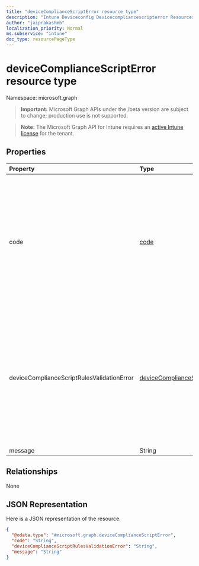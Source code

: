```yaml
---
title: "deviceComplianceScriptError resource type"
description: "Intune Deviceconfig Devicecompliancescripterror Resources ."
author: "jaiprakashmb"
localization_priority: Normal
ms.subservice: "intune"
doc_type: resourcePageType
---
```


# deviceComplianceScriptError resource type

Namespace: microsoft.graph

> **Important:** Microsoft Graph APIs under the /beta version are subject to change; production use is not supported.

> **Note:** The Microsoft Graph API for Intune requires an [active Intune license](https://go.microsoft.com/fwlink/?linkid=839381) for the tenant.



## Properties
|Property|Type|Description|
|:---|:---|:---|
|code|[code](../resources/intune-deviceconfig-code.md)|Error code. Possible values are: `none`, `jsonFileInvalid`, `jsonFileMissing`, `jsonFileTooLarge`, `rulesMissing`, `duplicateRules`, `tooManyRulesSpecified`, `operatorMissing`, `operatorNotSupported`, `datatypeMissing`, `datatypeNotSupported`, `operatorDataTypeCombinationNotSupported`, `moreInfoUriMissing`, `moreInfoUriInvalid`, `moreInfoUriTooLarge`, `descriptionMissing`, `descriptionInvalid`, `descriptionTooLarge`, `titleMissing`, `titleInvalid`, `titleTooLarge`, `operandMissing`, `operandInvalid`, `operandTooLarge`, `settingNameMissing`, `settingNameInvalid`, `settingNameTooLarge`, `englishLocaleMissing`, `duplicateLocales`, `unrecognizedLocale`, `unknown`, `remediationStringsMissing`.|
|deviceComplianceScriptRulesValidationError|[deviceComplianceScriptRulesValidationError](../resources/intune-deviceconfig-devicecompliancescriptrulesvalidationerror.md)|Error code. Possible values are: `none`, `jsonFileInvalid`, `jsonFileMissing`, `jsonFileTooLarge`, `rulesMissing`, `duplicateRules`, `tooManyRulesSpecified`, `operatorMissing`, `operatorNotSupported`, `datatypeMissing`, `datatypeNotSupported`, `operatorDataTypeCombinationNotSupported`, `moreInfoUriMissing`, `moreInfoUriInvalid`, `moreInfoUriTooLarge`, `descriptionMissing`, `descriptionInvalid`, `descriptionTooLarge`, `titleMissing`, `titleInvalid`, `titleTooLarge`, `operandMissing`, `operandInvalid`, `operandTooLarge`, `settingNameMissing`, `settingNameInvalid`, `settingNameTooLarge`, `englishLocaleMissing`, `duplicateLocales`, `unrecognizedLocale`, `unknown`, `remediationStringsMissing`.|
|message|String|Error message.|

## Relationships
None

## JSON Representation
Here is a JSON representation of the resource.
<!-- {
  "blockType": "resource",
  "@odata.type": "microsoft.graph.deviceComplianceScriptError"
}
-->
``` json
{
  "@odata.type": "#microsoft.graph.deviceComplianceScriptError",
  "code": "String",
  "deviceComplianceScriptRulesValidationError": "String",
  "message": "String"
}
```